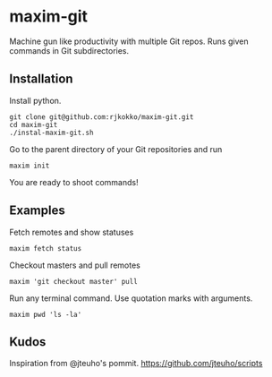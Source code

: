 # maxim-git
Machine gun like productivity with multiple Git repos. Runs given commands in Git subdirectories. 

## Installation
Install python.
```
git clone git@github.com:rjkokko/maxim-git.git
cd maxim-git
./instal-maxim-git.sh
```
Go to the parent directory of your Git repositories and run
```
maxim init
```
You are ready to shoot commands!

## Examples
Fetch remotes and show statuses
```
maxim fetch status
```
Checkout masters and pull remotes
```
maxim 'git checkout master' pull
```
Run any terminal command. Use quotation marks with arguments.
```
maxim pwd 'ls -la'
```

## Kudos
Inspiration from @jteuho's pommit. https://github.com/jteuho/scripts
